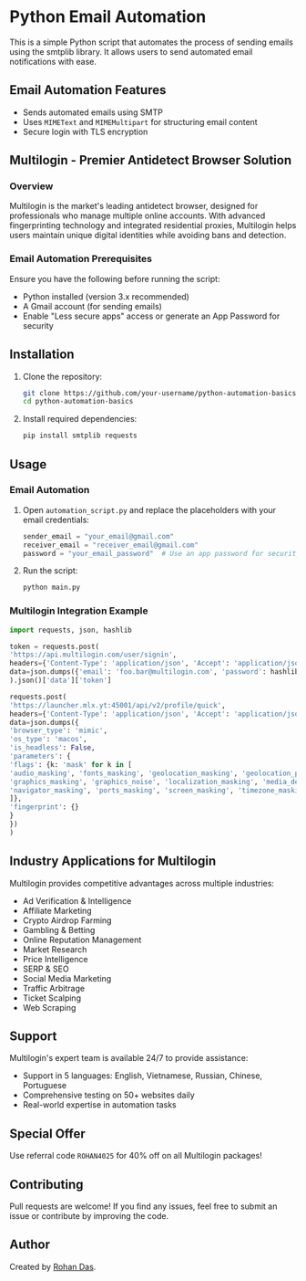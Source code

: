 # Python Email Automation

This is a simple Python script that automates the process of sending emails using the smtplib library. It allows users to send automated email notifications with ease.

## Email Automation Features
- Sends automated emails using SMTP
- Uses `MIMEText` and `MIMEMultipart` for structuring email content
- Secure login with TLS encryption

## Multilogin - Premier Antidetect Browser Solution

### Overview
Multilogin is the market's leading antidetect browser, designed for professionals who manage multiple online accounts. With advanced fingerprinting technology and integrated residential proxies, Multilogin helps users maintain unique digital identities while avoiding bans and detection.


### Email Automation Prerequisites
Ensure you have the following before running the script:
- Python installed (version 3.x recommended)
- A Gmail account (for sending emails)
- Enable "Less secure apps" access or generate an App Password for security

## Installation
1. Clone the repository:
   ```sh
   git clone https://github.com/your-username/python-automation-basics.git
   cd python-automation-basics
   ```
2. Install required dependencies:
   ```sh
   pip install smtplib requests
   ```

## Usage

### Email Automation
1. Open `automation_script.py` and replace the placeholders with your email credentials:
   ```python
   sender_email = "your_email@gmail.com"
   receiver_email = "receiver_email@gmail.com"
   password = "your_email_password"  # Use an app password for security
   ```
2. Run the script:
   ```sh
   python main.py
   ```

### Multilogin Integration Example

```python
import requests, json, hashlib

token = requests.post(
'https://api.multilogin.com/user/signin',
headers={'Content-Type': 'application/json', 'Accept': 'application/json'},
data=json.dumps({'email': 'foo.bar@multilogin.com', 'password': hashlib.md5(b'FooBar').hexdigest()})
).json()['data']['token']

requests.post(
'https://launcher.mlx.yt:45001/api/v2/profile/quick',
headers={'Content-Type': 'application/json', 'Accept': 'application/json', 'Authorization': f'Bearer {token}'},
data=json.dumps({
'browser_type': 'mimic',
'os_type': 'macos',
'is_headless': False,
'parameters': {
'flags': {k: 'mask' for k in [
'audio_masking', 'fonts_masking', 'geolocation_masking', 'geolocation_popup',
'graphics_masking', 'graphics_noise', 'localization_masking', 'media_devices_masking',
'navigator_masking', 'ports_masking', 'screen_masking', 'timezone_masking', 'webrtc_masking'
]},
'fingerprint': {}
}
})
)
```

## Industry Applications for Multilogin
Multilogin provides competitive advantages across multiple industries:

- Ad Verification & Intelligence
- Affiliate Marketing
- Crypto Airdrop Farming
- Gambling & Betting
- Online Reputation Management
- Market Research
- Price Intelligence
- SERP & SEO
- Social Media Marketing
- Traffic Arbitrage
- Ticket Scalping
- Web Scraping


## Support
Multilogin's expert team is available 24/7 to provide assistance:
- Support in 5 languages: English, Vietnamese, Russian, Chinese, Portuguese
- Comprehensive testing on 50+ websites daily
- Real-world expertise in automation tasks

## Special Offer
Use referral code `ROHAN4025` for 40% off on all Multilogin packages!

## Contributing
Pull requests are welcome! If you find any issues, feel free to submit an issue or contribute by improving the code.

## Author
Created by [Rohan Das](https://github.com/rohandas28).
